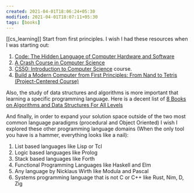 ```yaml
---
created: 2021-04-01T18:06:24+05:30
modified: 2021-04-01T18:07:11+05:30
tags: [books]
---
```

[[cs_learning]]
 Start from first principles. I wish I had these resources when I was starting out:

1. [Code: The Hidden Language of Computer Hardware and Software](http://charlespetzold.com/code)
2. [A Crash Course in Computer Science](https://www.youtube.com/playlist?list=PL8dPuuaLjXtNlUrzyH5r6jN9ulIgZBpdo)
3. [CS50: Introduction to Computer Science](https://online-learning.harvard.edu/course/cs50-introduction-computer-science) course.
4. [Build a Modern Computer from First Principles: From Nand to Tetris (Project-Centered Course)](https://www.coursera.org/learn/build-a-computer)

Also, the study of data structures and algorithms is more important that learning a specific programming language. Here is a decent list of [8 Books on Algorithms and Data Structures For All Levels](https://www.tableau.com/learn/articles/books-about-data-structures-algorithms)

And finally, in order to expand your solution space outside of the two most common language paradigms (procedural and Object Oriented) I wish I explored these other programming language domains (When the only tool you have is a hammer, everything looks like a nail):

1. List based languages like Lisp or Tcl
2. Logic based languages like Prolog
3. Stack based languages like Forth
4. Functional Programming Languages like Haskell and Elm
5. Any language by Nicklaus Wirth like Modula and Pascal
6. Systems programming language that is not C or C++ like Rust, Nim, D, Zig 
